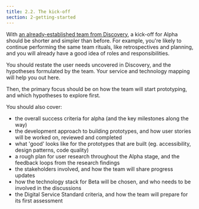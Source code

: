 ```yaml
---
title: 2.2. The kick-off
section: 2-getting-started
---
```


With [an already-established team from Discovery](2-1-the-team.html), a kick-off for Alpha should be shorter and simpler than before. For example, you're likely to continue performing the same team rituals, like retrospectives and planning, and you will already have a good idea of roles and responsibilities.

You should restate the user needs uncovered in Discovery, and the hypotheses formulated by the team. Your service and technology mapping will help you out here.

Then, the primary focus should be on how the team will start prototyping, and which hypotheses to explore first.

You should also cover:

- the overall success criteria for alpha (and the key milestones along the way)
- the development approach to building prototypes, and how user stories will be worked on, reviewed and completed
- what 'good' looks like for the prototypes that are built (eg. accessibility, design patterns, code quality)
- a rough plan for user research throughout the Alpha stage, and the feedback loops from the research findings
- the stakeholders involved, and how the team will share progress updates
- how the technology stack for Beta will be chosen, and who needs to be involved in the discussions
- the Digital Service Standard criteria, and how the team will prepare for its first assessment
